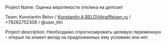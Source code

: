Project Name: Оценка веротяности отклика на депозит

Team: Konstantin Belov / Konstantin.A.BELOV@raiffeisen.ru / +79262752308 / @user_tlm

Project description: Необходимо спрогнозировать целевую переменную - открыл ли клиент вклад на предложенных ему условиях или нет.
